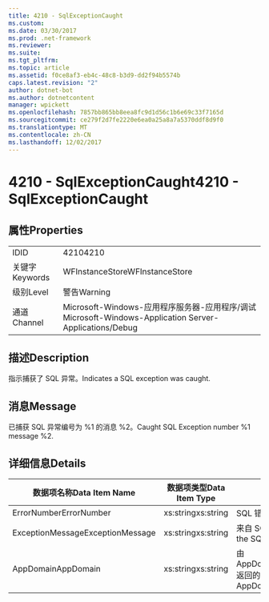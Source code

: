 ```yaml
---
title: 4210 - SqlExceptionCaught
ms.custom: 
ms.date: 03/30/2017
ms.prod: .net-framework
ms.reviewer: 
ms.suite: 
ms.tgt_pltfrm: 
ms.topic: article
ms.assetid: f0ce8af3-eb4c-48c8-b3d9-dd2f94b5574b
caps.latest.revision: "2"
author: dotnet-bot
ms.author: dotnetcontent
manager: wpickett
ms.openlocfilehash: 7857bb865bb8eea8fc9d1d56c1b6e69c33f7165d
ms.sourcegitcommit: ce279f2d7fe2220e6ea0a25a8a7a5370ddf8d9f0
ms.translationtype: MT
ms.contentlocale: zh-CN
ms.lasthandoff: 12/02/2017
---
```

# <a name="4210---sqlexceptioncaught"></a><span data-ttu-id="9325d-102">4210 - SqlExceptionCaught</span><span class="sxs-lookup"><span data-stu-id="9325d-102">4210 - SqlExceptionCaught</span></span>
## <a name="properties"></a><span data-ttu-id="9325d-103">属性</span><span class="sxs-lookup"><span data-stu-id="9325d-103">Properties</span></span>  
  
|||  
|-|-|  
|<span data-ttu-id="9325d-104">ID</span><span class="sxs-lookup"><span data-stu-id="9325d-104">ID</span></span>|<span data-ttu-id="9325d-105">4210</span><span class="sxs-lookup"><span data-stu-id="9325d-105">4210</span></span>|  
|<span data-ttu-id="9325d-106">关键字</span><span class="sxs-lookup"><span data-stu-id="9325d-106">Keywords</span></span>|<span data-ttu-id="9325d-107">WFInstanceStore</span><span class="sxs-lookup"><span data-stu-id="9325d-107">WFInstanceStore</span></span>|  
|<span data-ttu-id="9325d-108">级别</span><span class="sxs-lookup"><span data-stu-id="9325d-108">Level</span></span>|<span data-ttu-id="9325d-109">警告</span><span class="sxs-lookup"><span data-stu-id="9325d-109">Warning</span></span>|  
|<span data-ttu-id="9325d-110">通道</span><span class="sxs-lookup"><span data-stu-id="9325d-110">Channel</span></span>|<span data-ttu-id="9325d-111">Microsoft-Windows-应用程序服务器-应用程序/调试</span><span class="sxs-lookup"><span data-stu-id="9325d-111">Microsoft-Windows-Application Server-Applications/Debug</span></span>|  
  
## <a name="description"></a><span data-ttu-id="9325d-112">描述</span><span class="sxs-lookup"><span data-stu-id="9325d-112">Description</span></span>  
 <span data-ttu-id="9325d-113">指示捕获了 SQL 异常。</span><span class="sxs-lookup"><span data-stu-id="9325d-113">Indicates a SQL exception was caught.</span></span>  
  
## <a name="message"></a><span data-ttu-id="9325d-114">消息</span><span class="sxs-lookup"><span data-stu-id="9325d-114">Message</span></span>  
 <span data-ttu-id="9325d-115">已捕获 SQL 异常编号为 %1 的消息 %2。</span><span class="sxs-lookup"><span data-stu-id="9325d-115">Caught SQL Exception number %1 message %2.</span></span>  
  
## <a name="details"></a><span data-ttu-id="9325d-116">详细信息</span><span class="sxs-lookup"><span data-stu-id="9325d-116">Details</span></span>  
  
|<span data-ttu-id="9325d-117">数据项名称</span><span class="sxs-lookup"><span data-stu-id="9325d-117">Data Item Name</span></span>|<span data-ttu-id="9325d-118">数据项类型</span><span class="sxs-lookup"><span data-stu-id="9325d-118">Data Item Type</span></span>|<span data-ttu-id="9325d-119">描述</span><span class="sxs-lookup"><span data-stu-id="9325d-119">Description</span></span>|  
|--------------------|--------------------|-----------------|  
|<span data-ttu-id="9325d-120">ErrorNumber</span><span class="sxs-lookup"><span data-stu-id="9325d-120">ErrorNumber</span></span>|<span data-ttu-id="9325d-121">xs:string</span><span class="sxs-lookup"><span data-stu-id="9325d-121">xs:string</span></span>|<span data-ttu-id="9325d-122">SQL 错误号。</span><span class="sxs-lookup"><span data-stu-id="9325d-122">The SQL error number.</span></span>|  
|<span data-ttu-id="9325d-123">ExceptionMessage</span><span class="sxs-lookup"><span data-stu-id="9325d-123">ExceptionMessage</span></span>|<span data-ttu-id="9325d-124">xs:string</span><span class="sxs-lookup"><span data-stu-id="9325d-124">xs:string</span></span>|<span data-ttu-id="9325d-125">来自 SQL 异常的消息。</span><span class="sxs-lookup"><span data-stu-id="9325d-125">The message from the SQL exception.</span></span>|  
|<span data-ttu-id="9325d-126">AppDomain</span><span class="sxs-lookup"><span data-stu-id="9325d-126">AppDomain</span></span>|<span data-ttu-id="9325d-127">xs:string</span><span class="sxs-lookup"><span data-stu-id="9325d-127">xs:string</span></span>|<span data-ttu-id="9325d-128">由 AppDomain.CurrentDomain.FriendlyName 返回的字符串。</span><span class="sxs-lookup"><span data-stu-id="9325d-128">The string returned by AppDomain.CurrentDomain.FriendlyName.</span></span>|
